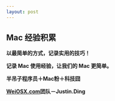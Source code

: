 ```yaml
---
layout: post
---
```


## Mac 经验积累  


**以最简单的方式，记录实用的技巧！**


**记录 Mac 使用经验，让我们的 Mac 更简单。**

**半吊子程序员＋Mac粉＋科技囧**

**[WeiOSX.com](http://www.weiosx.com)团队－Justin.Ding**